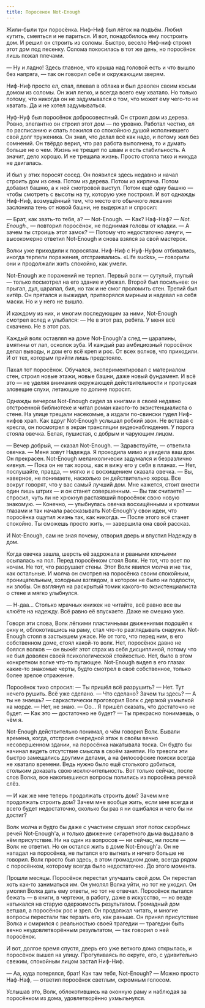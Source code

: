 ```yaml
---
title: Поросенок Not-Enough
---
```


Жили-были три поросёнка.
Ниф-Ниф был лёгок на подъём. Любил кутить, смеяться и не париться.
И вот, понадобилось ему построить дом.
И решил он строить из соломы. Быстро, весело Ниф-ниф строил этот дом под песенку.
Солома покосилась в тот же день, но поросёнок лишь пожал плечами.

— Ну и ладно! Здесь главное, что крыша над головой есть и что вышло без напряга, — так он говорил себе и окружающим зверям.

Ниф-Ниф просто ел, спал, плевал в облака и был доволен своим косым домом из соломы.
Он жил легко, и всегда всего ему хватало.
Но только потому, что никогда он не задумывался о том, что может ему чего-то не хватать.
Да и не хотел задумываться.

Нуф-Нуф был поросёнок добросовестный.
Он строил дом из дерева.
Ровно, элегантно он строил этот дом — по уровню.
Работал честно, ел по расписанию и спать ложился со спокойною душой исполнившего свой долг труженика.
Он знал, что делал всё как надо, и потому жил без сомнений.
Он твёрдо верил, что раз работа выполнена, то и думать больше не о чем.
Жизнь не трещит по швам и есть стабильность. А значит, дело хорошо.
И не трещала жизнь. Просто стояла тихо и никуда не двигалась.

И был у этих поросят сосед.
Он появился здесь недавно и начал строить дом из сена. Потом из дерева. Потом из кирпича.
Потом добавил башню, а к ней смотровой выступ. Потом ещё одну башню — чтобы смотреть с высоты на ту, которую уже построил.
И вот однажды Ниф-Ниф, возмущённый тем, что место его обычного лежания заслонила тень от новой башни, не выдержал и спросил:

— Брат, как звать-то тебя, а?
— Not-Enough.
— Как? Наф-Наф?
— *Not. Enough.*, — повторил поросёнок, не поднимая головы от кладки.
— А зачем ты строишь этот замок?
— Потому что недостаточно лачуги, — высокомерно ответил Not-Enough и снова взялся за свой мастерок.

Волки уже приходили к поросятам.
Ниф-Ниф с Нуф-Нуфом отбивались, иногда терпели поражения, отстраивались.
«Life sucks», — говорили они и продолжали жить спокойно, как умели.

Not-Enough же поражений не терпел.
Первый волк — сутулый, глупый — только посмотрел на его здание и убежал.
Второй был посильнее: он прыгал, дул, царапал, бил, но так и не смог проломить стен.
Третий был хитёр. Он прятался и выжидал, притворялся мирным и надевал на себя маски. Но и у него не вышло.

И каждому из них, и многим последующим за ними, Not-Enough смотрел вслед и улыбался:
— Не в этот раз, ребята. У меня всё схвачено. Не в этот раз.

Каждый волк оставлял на доме Not-Enough'а след — царапины, вмятины от лап, осколок зуба.
И каждый раз амбициозный поросёнок делал выводы, и дом его всё креп и рос.
От всех волков, что приходили. И от тех, которым прийти лишь предстояло.

Пахал тот поросёнок.
Обучался, экспериментировал с материалом стен, строил новые этажи, новые башни, даже новый фундамент.
И всё это — не уделяя внимания окружающей действительности и пропуская зловещие слухи, летающие по долине поросят.

Однажды вечером Not-Enough сидел за книгами в своей недавно отстроенной библиотеке и читал роман какого-то экзистенциалиста о стене.
На улице трещали насекомые, а издали по-свински гудел Ниф-нифов храп.
Как вдруг Not-Enough услышал робкий звон.
Не вставая с кресла, он посмотрел в экран трансляции видеонаблюдения.
У порога стояла овечка. Белая, пушистая, с добрым и чарующим лицом.

— Вечер добрый, — сказал Not-Enough.
— Здравствуйте, — ответила овечка. — Меня зовут Надежда. Я проходила мимо и увидела ваш дом. Он прекрасен.
Not-Enough меланхолически задумался и безразлично кивнул.
— Пока он не так хорош, как я вижу его у себя в планах.
— Нет, послушайте, правда, — мягко и с восхищением сказала овечка. — Вы, наверное, не понимаете, насколько он действительно хорош. Все вокруг говорят, что у вас самый лучший дом. Мне кажется, стоит внести один лишь штрих — и он станет совершенным.
— Вы так считаете? — спросил, чуть ли не хрюкнул растаявший поросёнок свою новую знакомую.
— Конечно, — улыбнулась овечка восхищёнными и кроткими глазами и так начала рассказывать Not-Enough'у свои идеи, что поросёнка ощутил жизнь так, как никогда.
— После этого всё станет спокойно. Ты сможешь просто жить, — завершила она свой рассказ.

И Not-Enough, сам не зная почему, отворил дверь и впустил Надежду в дом.

Когда овечка зашла, шерсть её задрожала и рваными клочьями осыпалась на пол.
Перед поросёнком стоял Волк.
Не тот, что воет по ночам. Не тот, что разрушает стены.
Этот Волк явился молча и не так, как остальные.
И молча он смотрел на поросёнка своим спокойным, проницательным, холодным взглядом, в котором не было ни подлости, ни злобы.
Он взглянул на раскрытый томик какого-то экзистенциалиста о стене и мягко улыбнулся.

— Н-даа… Столько мрачных книжек не читайте, всё равно все вы клюёте на надежду. Всё равно её впускаете. Даже не смешно уже.

Говоря эти слова, Волк лёгкими пластичными движениями подошёл к окну и, облокотившись на раму, стал что-то разглядывать снаружи.
Not-Enough стоял в застывшем ужасе.
Не от того, что перед ним, в его собственном доме, стоял какой-то волк.
Нет, поросёнок давно не боялся волков — он выжёг этот страх из себя дисциплиной, потому что не был доволен своей психологической стойкостью.
Нет, было в этом конкретном волке что-то пугающее.
Not-Enough видел в его глазах какие-то знакомые черты, будто смотрел в своё собственное, только более зрелое отражение.

Поросёнок тихо спросил:
— Ты пришёл всё разрушить?
— Нет. Тут нечего рушить. Всё уже сделано.
— Что сделано? Зачем ты здесь?
— А ты не знаешь? — саркастически проговорил Волк с дерзкой ухмылкой на морде.
— Нет, не знаю.
— Оо… Я пришёл сказать, что достаточно не будет.
— Как это — достаточно не будет?
— Ты прекрасно понимаешь, о чём я.

Not-Enough действительно понимал, о чём говорил Волк.
Бывали времена, когда, отстроив очередной этаж в своём вечно несовершенном здании, на поросёнка накатывала тоска.
Он будто бы начинал видеть отсутствие смысла в своём занятии.
Но тревоги эти быстро замещались другими делами, а на философские поиски всегда не хватало времени.
Ведь нужно было ещё столького добиться, стольким доказать свою исключительность.
Вот только сейчас, после слов Волка, все накопившиеся вопросы полились из поросёнка речкой слёз.

— И как же мне теперь продолжать строить дом? Зачем мне продолжать строить дом? Зачем мне вообще жить, если мне всегда и всего будет недостаточно, сколько бы раз я ни ошибался и чего бы ни достиг?

Волк молча и будто бы даже с участием слушал этот поток скорбных речей Not-Enough'а, и только движение сигаретного дыма выдавало в нём присутствие.
Ни на один из вопросов — ни сейчас, ни после — Волк не ответил.
Но он остался жить в доме Not-Enough'а.
Он не нападал на поросёнка, не пытался его выгнать и ничего больше не говорил.
Волк просто был здесь, в этом громадном доме, всегда рядом с поросёнком, которому всегда было недостаточно.
До этого момента.

Прошли месяцы.
Поросёнок перестал улучшать свой дом.
Он перестал хоть как-то заниматься им.
Он умолял Волка уйти, но тот не уходил.
Он умолял Волка дать ему ответы, но тот не отвечал.
Поросёнок пытался бежать — в книги, в чертежи, в работу, даже в искусство, — но везде натыкался на старую одержимость результатом.
Громадный дом ветшал, а поросёнок рос и зрел.
Он продолжал читать, и многие вопросы перестали так терзать его, как раньше.
Он принял присутствие Волка и смирился с реальностью своей трагедии — трагедии быть вечно неудовлетворённым результатом, — так говорил о ней поросёнок.

И вот, долгое время спустя, дверь его уже ветхого дома открылась, и поросёнок вышел на улицу.
Прогуливаясь по округе, его, с удивительно свежим, спокойным лицом застал Ниф-Ниф.

— Аа, куда потерялся, брат! Как там тебя, Not-Enough?
— Можно просто Наф-Наф, — ответил поросёнок светлым, скромным голосом.

Услышав это, Волк, облокотившись на оконную раму и наблюдая за поросёнком из дома, удовлетворённо ухмыльнулся.

